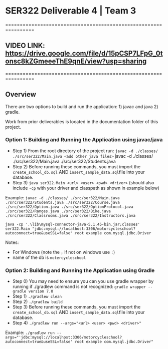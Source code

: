 # SER322 Deliverable 4 | Team 3
================================================================
## VIDEO LINK: https://drive.google.com/file/d/15pCSP7LFpG_0tonsc8kZGmeeeThE9qnE/view?usp=sharing

================================================================
## Overview
There are two options to build and run the application: 1) javac and java 2) gradle.

Work from prior deliverables is located in the documentation folder of this project.

### Option 1: Building and Running the Application using javac/java

- Step 1) From the root directory of the project run: `javac -d ./classes/ ./src/ser322/Main.java <add other java files>`
javac -d ./classes/ ./src/ser322/Main.java ./src/ser322/Students.java
- Step 2) Before running these commands, you must import the `create_school_db.sql` AND  `insert_sample_data.sql`file into your database.
- Step 3) `java ser322.Main <url> <user> <pwd> <driver>` (should also include `-cp` with your driver and classpath as shown in example below)

Example:
`javac -d ./classes/ ./src/ser322/Main.java ./src/ser322/Students.java ./src/ser322/Course.java ./src/ser322/Option.java ./src/ser322/OptionProtocol.java ./src/ser322/Ranges.java ./src/ser322/Bike.java ./src/ser322/Classrooms.java ./src/ser322/Instructors.java` 

`java -cp '.\lib\mysql-connector-java-5.1.45-bin.jar;classes' ser322.Main "jdbc:mysql://localhost:3306/motorcycleschool?autoconnect=true&useSSL=false" root example com.mysql.jdbc.Driver`

Notes: 
- For Windows (note the `;` If not on windows use `:`)
- name of the db is `motercycleschool`

### Option 2: Building and Running the Application using Gradle
- Step 0) You may need to ensure you can you use gradle wrapper by running if ./gradlew command is not recognized: `gradle wrapper --gradle version 7.0`
- Step 1) `./gradlew clean`
- Step 2) `./gradlew build`
- Step 3) Before running these commands, you must import the `create_school_db.sql` AND  `insert_sample_data.sql`file into your database.
- Step 4) `./gradlew run --args="<url> <user> <pwd> <driver>"`

Example: `./gradlew run --args="'jdbc:mysql://localhost:3306/motorcycleschool?autoconnect=true&useSSL=false' root example com.mysql.jdbc.Driver"`
